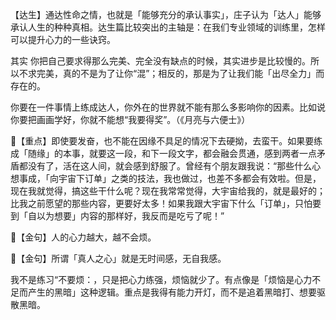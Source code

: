 【达生】通达性命之情，也就是「能够充分的承认事实」，庄子认为「达人」能够承认人生的种种真相。达生篇比较突出的主轴是：在我们专业领域的训练里，怎样可以提升心力的一些诀窍。



其实 你把自己要求得那么完美、完全没有缺点的时候，其实进步是比较慢的。所以不求完美，真的不是为了让你“混”；相反的，那是为了让我们能「出尽全力」而存在的。



你要在一件事情上练成达人，你外在的世界就不能有那么多影响你的因素。比如说你要把画画学好，你就不能想“我要得奖”。（《月亮与六便士》）



🙏【重点】即使要发奋，也不能在因缘不具足的情况下去硬拗，去蛮干。如果要练成「随缘」的本事，就要这一段，和下一段文字，都会融会贯通，感到两者一点矛盾都没有了，活在这人间，就会感到舒服了。曾经有个朋友跟我说：“那些什么心想事成，「向宇宙下订单」之类的技法，我也做过，也差不多都会有效啦。但是，现在我就觉得，搞这些干什么呢？现在我常常觉得，大宇宙给我的，就是最好的；比我之前愿望的那些内容，更要好太多！如果我跟大宇宙下什么「订单」，只怕要到「自以为想要」内容的那样好，我反而是吃亏了呢！”



 💖【金句】人的心力越大，越不会烦。

 💖【金句】所谓「真人之心」就是无时间感，无自我感。

我不是练习“不要烦：，只是把心力练强，烦恼就少了。有点像是「烦恼是心力不足而产生的黑暗」这种逻辑。重点是我得有能力开灯，而不是追着黑暗打、想要驱散黑暗。